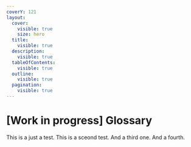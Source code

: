 ```yaml
---
coverY: 121
layout:
  cover:
    visible: true
    size: hero
  title:
    visible: true
  description:
    visible: true
  tableOfContents:
    visible: true
  outline:
    visible: true
  pagination:
    visible: true
---
```


# [Work in progress] Glossary

This is a just a test. This is a sceond test. And a third one. And a fourth.
